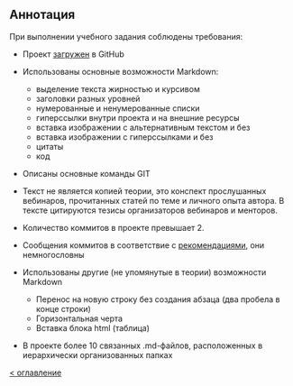 ## Аннотация

При выполнении учебного задания соблюдены требования:

- Проект [загружен](https://github.com/Vlad-Miroshin/task_3_14_1_HW_01) в GitHub
- Использованы основные возможности Markdown:

  - выделение текста жирностью и курсивом
  - заголовки разных уровней
  - нумерованные и ненумерованные списки
  - гиперссылки внутри проекта и на внешние ресурсы
  - вставка изображении с альтернативным текстом и без
  - вставка изображении с гиперссылками и без
  - цитаты
  - код

- Описаны основные команды GIT
- Текст не является копией теории, это конспект прослушанных вебинаров, прочитанных статей по теме и личного опыта автора. В тексте цитируются тезисы организаторов вебинаров и менторов.
  

- Количество коммитов в проекте превышает 2.
- Сообщения коммитов в соответствие с [рекомендациями](https://docs.google.com/document/d/1QrDFcIiPjSLDn3EL15IJygNPiHORgU1_OOAqWjiDU5Y/edit#heading=h.uyo6cb12dt6w), они немногословны
- Использованы другие (не упомянутые в теории) возможности Markdown

  - Перенос на новую строку без создания абзаца (два пробела в конце строки)
  - Горизонтальная черта
  - Вставка блока html (таблица)

- В проекте более 10 связанных .md-файлов, расположенных в иерархически организованных папках  


[< оглавление](../README.md)

